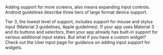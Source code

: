 Adding support for more screens, also means
expanding input controls.
Android guidelines describe three tiers of large format device support.

Tier 3, the lowest level of support,
includes support for mouse and stylus input
(Material 3 guidelines, Apple guidelines).
If your app uses Material 3 and its buttons and selectors,
then your app already has built-in support for
various additional input states.
But what if you have a custom widget?
Check out the User input page for
guidance on adding
input support for widgets.
